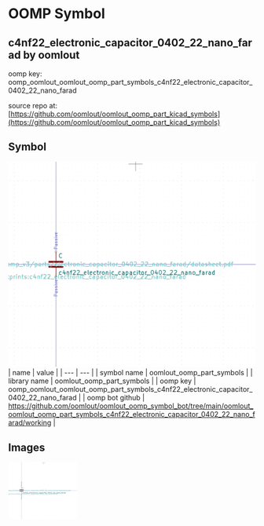 # OOMP Symbol  
## c4nf22_electronic_capacitor_0402_22_nano_farad  by oomlout  
  
oomp key: oomp_oomlout_oomlout_oomp_part_symbols_c4nf22_electronic_capacitor_0402_22_nano_farad  
  
source repo at: [https://github.com/oomlout/oomlout_oomp_part_kicad_symbols](https://github.com/oomlout/oomlout_oomp_part_kicad_symbols)  
## Symbol  
  
[![working.png](working_600.png)](working.png)  
| name | value | 
| --- | --- | 
| symbol name | oomlout_oomp_part_symbols | 
| library name | oomlout_oomp_part_symbols | 
| oomp key | oomp_oomlout_oomlout_oomp_part_symbols_c4nf22_electronic_capacitor_0402_22_nano_farad | 
| oomp bot github | https://github.com/oomlout/oomlout_oomp_symbol_bot/tree/main/oomlout_oomlout_oomp_part_symbols_c4nf22_electronic_capacitor_0402_22_nano_farad/working | 
## Images  
  
[![working.png](working_140.png)](working.png)  
